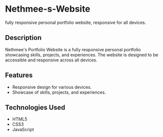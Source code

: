 # Nethmee-s-Website
 fully responsive personal portfolio website, responsive for all devices.

## Description

Nethmee's Portfolio Website is a fully responsive personal portfolio showcasing skills, projects, and experiences. The website is designed to be accessible and responsive across all devices.


## Features

- Responsive design for various devices.
- Showcase of skills, projects, and experiences.


## Technologies Used

- HTML5
- CSS3
- JavaScript


